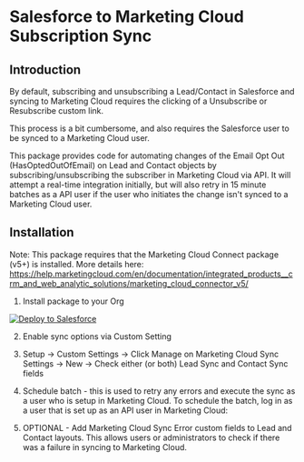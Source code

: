 # Salesforce to Marketing Cloud Subscription Sync
## Introduction
By default, subscribing and unsubscribing a Lead/Contact in Salesforce and syncing to Marketing Cloud requires the clicking of a Unsubscribe or Resubscribe custom link.

This process is a bit cumbersome, and also requires the Salesforce user to be synced to a Marketing Cloud user.

This package provides code for automating changes of the Email Opt Out (HasOptedOutOfEmail) on Lead and Contact objects by subscribing/unsubscribing the subscriber in Marketing Cloud via API. It will attempt a real-time integration initially, but will also retry in 15 minute batches as a API user if the user who initiates the change isn't synced to a Marketing Cloud user.

## Installation
Note: This package requires that the Marketing Cloud Connect package (v5+) is installed. More details here: 
https://help.marketingcloud.com/en/documentation/integrated_products__crm_and_web_analytic_solutions/marketing_cloud_connector_v5/


1. Install package to your Org

  [![Deploy to Salesforce](https://andrewfawcett.files.wordpress.com/2014/09/deploy.png "Deploy to Salesforce")](https://githubsfdeploy.herokuapp.com/app/githubdeploy/benedwards44/sf-mc-subscription-sync)

2. Enable sync options via Custom Setting

3. Setup -> Custom Settings -> Click Manage on Marketing Cloud Sync Settings -> New -> Check either (or both) Lead Sync and Contact Sync fields

3. Schedule batch - this is used to retry any errors and execute the sync as a user who is setup in Marketing Cloud. To schedule the batch, log in as a user that is set up as an API user in Marketing Cloud:

3. OPTIONAL - Add Marketing Cloud Sync Error custom fields to Lead and Contact layouts. This allows users or administrators to check if there was a failure in syncing to Marketing Cloud.



